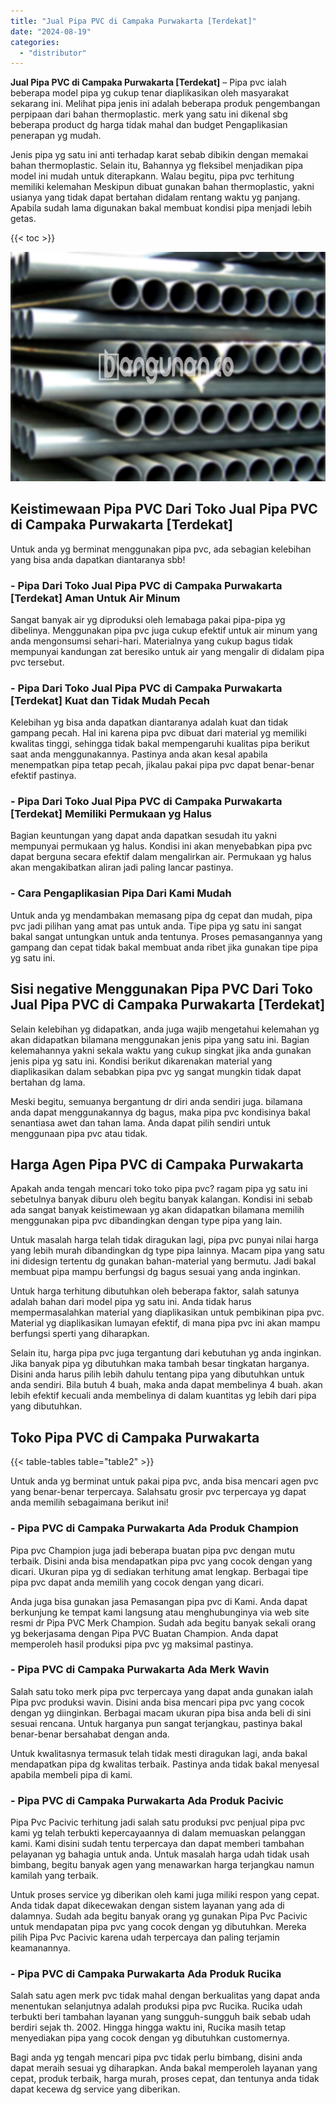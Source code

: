 ```yaml
---
title: "Jual Pipa PVC di Campaka Purwakarta [Terdekat]"
date: "2024-08-19"
categories: 
  - "distributor"
---
```


**Jual Pipa PVC di Campaka Purwakarta \[Terdekat\]** – Pipa pvc ialah beberapa model pipa yg cukup tenar diaplikasikan oleh masyarakat sekarang ini. Melihat pipa jenis ini adalah beberapa produk pengembangan perpipaan dari bahan thermoplastic. merk yang satu ini dikenal sbg beberapa product dg harga tidak mahal dan budget Pengaplikasian penerapan yg mudah.

Jenis pipa yg satu ini anti terhadap karat sebab dibikin dengan memakai bahan thermoplastic. Selain itu, Bahannya yg fleksibel menjadikan pipa model ini mudah untuk diterapkann. Walau begitu, pipa pvc terhitung memiliki kelemahan Meskipun dibuat gunakan bahan thermoplastic, yakni usianya yang tidak dapat bertahan didalam rentang waktu yg panjang. Apabila sudah lama digunakan bakal membuat kondisi pipa menjadi lebih getas.

{{< toc >}}

![Jual Pipa PVC di Campaka Purwakarta [Terdekat]](/images/jaul-pipa-pvc-43.png)

## Keistimewaan Pipa PVC Dari Toko Jual Pipa PVC di Campaka Purwakarta \[Terdekat\]

Untuk anda yg berminat menggunakan pipa pvc, ada sebagian kelebihan yang bisa anda dapatkan diantaranya sbb!

### \- Pipa Dari Toko Jual Pipa PVC di Campaka Purwakarta \[Terdekat\] Aman Untuk Air Minum

Sangat banyak air yg diproduksi oleh lemabaga pakai pipa-pipa yg dibelinya. Menggunakan pipa pvc juga cukup efektif untuk air minum yang anda mengonsumsi sehari-hari. Materialnya yang cukup bagus tidak mempunyai kandungan zat beresiko untuk air yang mengalir di didalam pipa pvc tersebut.

### \- Pipa Dari Toko Jual Pipa PVC di Campaka Purwakarta \[Terdekat\] Kuat dan Tidak Mudah Pecah

Kelebihan yg bisa anda dapatkan diantaranya adalah kuat dan tidak gampang pecah. Hal ini karena pipa pvc dibuat dari material yg memiliki kwalitas tinggi, sehingga tidak bakal mempengaruhi kualitas pipa berikut saat anda menggunakannya. Pastinya anda akan kesal apabila menempatkan pipa tetap pecah, jikalau pakai pipa pvc dapat benar-benar efektif pastinya.

### \- Pipa Dari Toko Jual Pipa PVC di Campaka Purwakarta \[Terdekat\] Memiliki Permukaan yg Halus

Bagian keuntungan yang dapat anda dapatkan sesudah itu yakni mempunyai permukaan yg halus. Kondisi ini akan menyebabkan pipa pvc dapat berguna secara efektif dalam mengalirkan air. Permukaan yg halus akan mengakibatkan aliran jadi paling lancar pastinya.

### \- Cara Pengaplikasian Pipa Dari Kami Mudah

Untuk anda yg mendambakan memasang pipa dg cepat dan mudah, pipa pvc jadi pilihan yang amat pas untuk anda. Tipe pipa yg satu ini sangat bakal sangat untungkan untuk anda tentunya. Proses pemasangannya yang gampang dan cepat tidak bakal membuat anda ribet jika gunakan tipe pipa yg satu ini.

## Sisi negative Menggunakan Pipa PVC Dari Toko Jual Pipa PVC di Campaka Purwakarta \[Terdekat\]

Selain kelebihan yg didapatkan, anda juga wajib mengetahui kelemahan yg akan didapatkan bilamana menggunakan jenis pipa yang satu ini. Bagian kelemahannya yakni sekala waktu yang cukup singkat jika anda gunakan jenis pipa yg satu ini. Kondisi berikut dikarenakan material yang diaplikasikan dalam sebabkan pipa pvc yg sangat mungkin tidak dapat bertahan dg lama.

Meski begitu, semuanya bergantung dr diri anda sendiri juga. bilamana anda dapat menggunakannya dg bagus, maka pipa pvc kondisinya bakal senantiasa awet dan tahan lama. Anda dapat pilih sendiri untuk menggunaan pipa pvc atau tidak.

## Harga Agen Pipa PVC di Campaka Purwakarta

Apakah anda tengah mencari toko toko pipa pvc? ragam pipa yg satu ini sebetulnya banyak diburu oleh begitu banyak kalangan. Kondisi ini sebab ada sangat banyak keistimewaan yg akan didapatkan bilamana memilih menggunakan pipa pvc dibandingkan dengan type pipa yang lain.

Untuk masalah harga telah tidak diragukan lagi, pipa pvc punyai nilai harga yang lebih murah dibandingkan dg type pipa lainnya. Macam pipa yang satu ini didesign tertentu dg gunakan bahan-material yang bermutu. Jadi bakal membuat pipa mampu berfungsi dg bagus sesuai yang anda inginkan.

Untuk harga terhitung dibutuhkan oleh beberapa faktor, salah satunya adalah bahan dari model pipa yg satu ini. Anda tidak harus mempermasalahkan material yang diaplikasikan untuk pembikinan pipa pvc. Material yg diaplikasikan lumayan efektif, di mana pipa pvc ini akan mampu berfungsi sperti yang diharapkan.

Selain itu, harga pipa pvc juga tergantung dari kebutuhan yg anda inginkan. Jika banyak pipa yg dibutuhkan maka tambah besar tingkatan harganya. Disini anda harus pilih lebih dahulu tentang pipa yang dibutuhkan untuk anda sendiri. Bila butuh 4 buah, maka anda dapat membelinya 4 buah. akan lebih efektif kecuali anda membelinya di dalam kuantitas yg lebih dari pipa yang dibutuhkan.

## Toko Pipa PVC di Campaka Purwakarta

{{< table-tables table="table2" >}}

Untuk anda yg berminat untuk pakai pipa pvc, anda bisa mencari agen pvc yang benar-benar terpercaya. Salahsatu grosir pvc terpercaya yg dapat anda memilih sebagaimana berikut ini!

### \- Pipa PVC di Campaka Purwakarta Ada Produk Champion

Pipa pvc Champion juga jadi beberapa buatan pipa pvc dengan mutu terbaik. Disini anda bisa mendapatkan pipa pvc yang cocok dengan yang dicari. Ukuran pipa yg di sediakan terhitung amat lengkap. Berbagai tipe pipa pvc dapat anda memilih yang cocok dengan yang dicari.

Anda juga bisa gunakan jasa Pemasangan pipa pvc di Kami. Anda dapat berkunjung ke tempat kami langsung atau menghubunginya via web site resmi dr Pipa PVC Merk Champion. Sudah ada begitu banyak sekali orang yg bekerjasama dengan Pipa PVC Buatan Champion. Anda dapat memperoleh hasil produksi pipa pvc yg maksimal pastinya.

### \- Pipa PVC di Campaka Purwakarta Ada Merk Wavin

Salah satu toko merk pipa pvc terpercaya yang dapat anda gunakan ialah Pipa pvc produksi wavin. Disini anda bisa mencari pipa pvc yang cocok dengan yg diinginkan. Berbagai macam ukuran pipa bisa anda beli di sini sesuai rencana. Untuk harganya pun sangat terjangkau, pastinya bakal benar-benar bersahabat dengan anda.

Untuk kwalitasnya termasuk telah tidak mesti diragukan lagi, anda bakal mendapatkan pipa dg kwalitas terbaik. Pastinya anda tidak bakal menyesal apabila membeli pipa di kami.

### \- Pipa PVC di Campaka Purwakarta Ada Produk Pacivic

Pipa Pvc Pacivic terhitung jadi salah satu produksi pvc penjual pipa pvc kami yg telah terbukti kepercayaannya di dalam memuaskan pelanggan kami. Kami disini sudah tentu terpercaya dan dapat memberi tambahan pelayanan yg bahagia untuk anda. Untuk masalah harga udah tidak usah bimbang, begitu banyak agen yang menawarkan harga terjangkau namun kamilah yang terbaik.

Untuk proses service yg diberikan oleh kami juga miliki respon yang cepat. Anda tidak dapat dikecewakan dengan sistem layanan yang ada di dalamnya. Sudah ada begitu banyak orang yg gunakan Pipa Pvc Pacivic untuk mendapatan pipa pvc yang cocok dengan yg dibutuhkan. Mereka pilih Pipa Pvc Pacivic karena udah terpercaya dan paling terjamin keamanannya.

### \- Pipa PVC di Campaka Purwakarta Ada Produk Rucika

Salah satu agen merk pvc tidak mahal dengan berkualitas yang dapat anda menentukan selanjutnya adalah produksi pipa pvc Rucika. Rucika udah terbukti beri tambahan layanan yang sungguh-sungguh baik sebab udah berdiri sejak th. 2002. Hingga hingga waktu ini, Rucika masih tetap menyediakan pipa yang cocok dengan yg dibutuhkan customernya.

Bagi anda yg tengah mencari pipa pvc tidak perlu bimbang, disini anda dapat meraih sesuai yg diharapkan. Anda bakal memperoleh layanan yang cepat, produk terbaik, harga murah, proses cepat, dan tentunya anda tidak dapat kecewa dg service yang diberikan.
